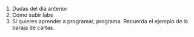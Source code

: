 1. Dudas del día anterior
2. Cómo subir labs
3. Si quieres aprender a programar, programa. Recuerda el ejemplo de la baraja de cartas.